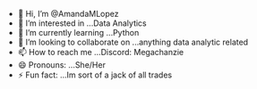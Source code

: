- 👋 Hi, I’m @AmandaMLopez
- 👀 I’m interested in ...Data Analytics
- 🌱 I’m currently learning ...Python
- 💞️ I’m looking to collaborate on ...anything data analytic related
- 📫 How to reach me ...Discord: Megachanzie
- 😄 Pronouns: ...She/Her
- ⚡ Fun fact: ...Im sort of a jack of all trades 

<!---
Megachanzie/Megachanzie is a ✨ special ✨ repository because its `README.md` (this file) appears on your GitHub profile.
You can click the Preview link to take a look at your changes.
--->
